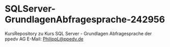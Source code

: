 # SQLServer-GrundlagenAbfragesprache-242956
KursRepository zu Kurs SQL Server - Grundlagen Abfragesprache der ppedv AG
E-Mail: PhilippL@ppedv.de
